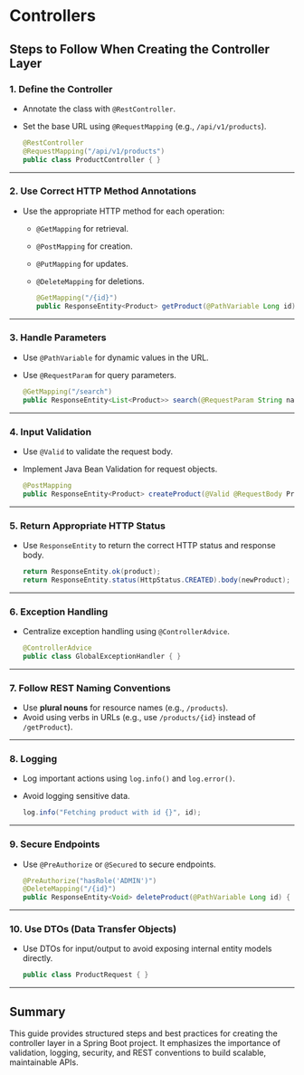 # **Controllers**

## **Steps to Follow When Creating the Controller Layer**

### 1. **Define the Controller**

* Annotate the class with `@RestController`.
* Set the base URL using `@RequestMapping` (e.g., `/api/v1/products`).

    ```java
    @RestController
    @RequestMapping("/api/v1/products")
    public class ProductController { }
    ```

---

### 2. **Use Correct HTTP Method Annotations**

* Use the appropriate HTTP method for each operation:
  * `@GetMapping` for retrieval.
  * `@PostMapping` for creation.
  * `@PutMapping` for updates.
  * `@DeleteMapping` for deletions.

    ```java
    @GetMapping("/{id}")
    public ResponseEntity<Product> getProduct(@PathVariable Long id) { }
    ```

---

### 3. **Handle Parameters**

* Use `@PathVariable` for dynamic values in the URL.
* Use `@RequestParam` for query parameters.

    ```java
    @GetMapping("/search")
    public ResponseEntity<List<Product>> search(@RequestParam String name) { }
    ```

---

### 4. **Input Validation**

* Use `@Valid` to validate the request body.
* Implement Java Bean Validation for request objects.

    ```java
    @PostMapping
    public ResponseEntity<Product> createProduct(@Valid @RequestBody ProductRequest request) { }
    ```

---

### 5. **Return Appropriate HTTP Status**

* Use `ResponseEntity` to return the correct HTTP status and response body.

    ```java
    return ResponseEntity.ok(product);
    return ResponseEntity.status(HttpStatus.CREATED).body(newProduct);
    ```

---

### 6. **Exception Handling**

* Centralize exception handling using `@ControllerAdvice`.

    ```java
    @ControllerAdvice
    public class GlobalExceptionHandler { }
    ```

---

### 7. **Follow REST Naming Conventions**

* Use **plural nouns** for resource names (e.g., `/products`).
* Avoid using verbs in URLs (e.g., use `/products/{id}` instead of `/getProduct`).

---

### 8. **Logging**

* Log important actions using `log.info()` and `log.error()`.
* Avoid logging sensitive data.

    ```java
    log.info("Fetching product with id {}", id);
    ```

---

### 9. **Secure Endpoints**

* Use `@PreAuthorize` or `@Secured` to secure endpoints.

    ```java
    @PreAuthorize("hasRole('ADMIN')")
    @DeleteMapping("/{id}")
    public ResponseEntity<Void> deleteProduct(@PathVariable Long id) { }
    ```

---

### 10. **Use DTOs (Data Transfer Objects)**

* Use DTOs for input/output to avoid exposing internal entity models directly.

    ```java
    public class ProductRequest { }
    ```

---

## **Summary**

This guide provides structured steps and best practices for creating the controller layer in a Spring Boot project. It emphasizes the importance of validation, logging, security, and REST conventions to build scalable, maintainable APIs.
